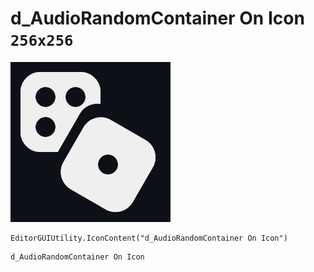 # d_AudioRandomContainer On Icon `256x256`
<img src="/img/d_AudioRandomContainer%20On%20Icon.png" width=256 height=256>

``` CSharp
EditorGUIUtility.IconContent("d_AudioRandomContainer On Icon")
```
```
d_AudioRandomContainer On Icon
```
